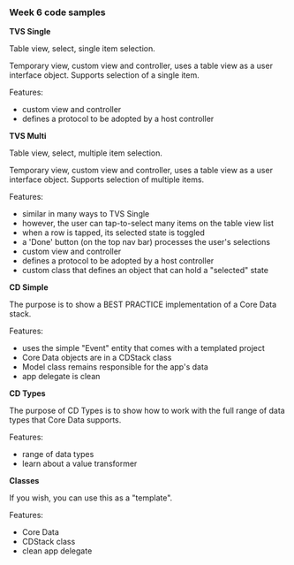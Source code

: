 ### Week 6 code samples

**TVS Single**

Table view, select, single item selection.

Temporary view, custom view and controller, uses a table view as a user interface object. Supports selection of a single item.

Features:
- custom view and controller
- defines a protocol to be adopted by a host controller

**TVS Multi**

Table view, select, multiple item selection.

Temporary view, custom view and controller, uses a table view as a user interface object. Supports selection of multiple items.

Features:
- similar in many ways to TVS Single
- however, the user can tap-to-select many items on the table view list
- when a row is tapped, its selected state is toggled 
- a 'Done' button (on the top nav bar) processes the user's selections
- custom view and controller
- defines a protocol to be adopted by a host controller
- custom class that defines an object that can hold a "selected" state

**CD Simple**

The purpose is to show a BEST PRACTICE implementation of a Core Data stack.

Features:
- uses the simple "Event" entity that comes with a templated project
- Core Data objects are in a CDStack class
- Model class remains responsible for the app's data
- app delegate is clean

**CD Types**

The purpose of CD Types is to show how to work with the full range of data types that Core Data supports. 

Features:
- range of data types
- learn about a value transformer

**Classes**

If you wish, you can use this as a "template". 

Features:
- Core Data
- CDStack class
- clean app delegate
